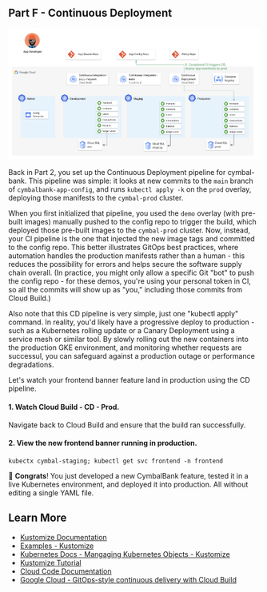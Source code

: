 
## Part F - Continuous Deployment  

![screenshot](screenshots/prod-cd.png)

Back in Part 2, you set up the Continuous Deployment pipeline for cymbal-bank. This pipeline was simple: it looks at new commits to the `main` branch of `cymbalbank-app-config`, and runs `kubectl apply -k` on the `prod` overlay, deploying those manifests to the `cymbal-prod` cluster. 

When you first initialized that pipeline, you used the `demo` overlay (with pre-built images) manually pushed to the config repo to trigger the build, which deployed those pre-built images to the `cymbal-prod` cluster. Now, instead, your CI pipeline is the one that injected the new image tags and committed to the config repo. This better illustrates GitOps best practices, where automation handles the production manifests rather than a human - this reduces the possibility for errors and helps secure the software supply chain overall. (In practice, you might only allow a specific Git "bot" to push the config repo - for these demos, you're using your personal token in CI, so all the commits will show up as "you," including those commits from Cloud Build.)

Also note that this CD pipeline is very simple, just one "kubectl apply" command. In reality, you'd likely have a progressive deploy to production - such as a Kubernetes rolling update or a Canary Deployment using a service mesh or similar tool. By slowly rolling out the new containers into the production GKE environment, and monitoring whether requests are successul, you can safeguard against a production outage or performance degradations. 

Let's watch your frontend banner feature land in production using the CD pipeline. 

####  1. Watch Cloud Build - CD - Prod. 

Navigate back to Cloud Build and ensure that the build ran successfully. 

####  2. View the new frontend banner running in production. 

```
kubectx cymbal-staging; kubectl get svc frontend -n frontend
```

🎉 **Congrats**! You just developed a new CymbalBank feature, tested it in a live Kubernetes environment, and deployed it into production. All without editing a single YAML file. 

## Learn More 

- [Kustomize Documentation](https://kustomize.io/)
- [Examples - Kustomize](https://github.com/kubernetes-sigs/kustomize/tree/master/examples)
- [Kubernetes Docs - Mangaging Kubernetes Objects - Kustomize](https://kubernetes.io/docs/tasks/manage-kubernetes-objects/kustomization/)
- [Kustomize Tutorial](https://kubectl.docs.kubernetes.io/guides/config_management/components/)
- [Cloud Code Documentation](https://cloud.google.com/code/docs/vscode/setting-up-an-existing-app#setting_up_configuration_for_applications_that_already_have_skaffoldyaml)
- [Google Cloud - GitOps-style continuous delivery with Cloud Build](https://cloud.google.com/kubernetes-engine/docs/tutorials/gitops-cloud-build)